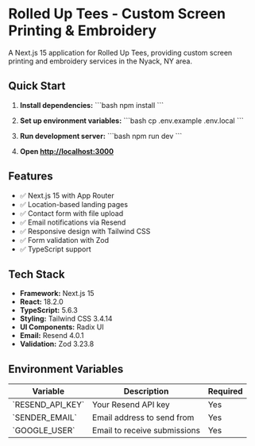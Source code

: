 # Rolled Up Tees - Custom Screen Printing & Embroidery

A Next.js 15 application for Rolled Up Tees, providing custom screen printing and embroidery services in the Nyack, NY area.

## Quick Start

1. **Install dependencies:**
\`\`\`bash
npm install
\`\`\`

2. **Set up environment variables:**
\`\`\`bash
cp .env.example .env.local
\`\`\`

3. **Run development server:**
\`\`\`bash
npm run dev
\`\`\`

4. **Open [http://localhost:3000](http://localhost:3000)**

## Features

- ✅ Next.js 15 with App Router
- ✅ Location-based landing pages
- ✅ Contact form with file upload
- ✅ Email notifications via Resend
- ✅ Responsive design with Tailwind CSS
- ✅ Form validation with Zod
- ✅ TypeScript support

## Tech Stack

- **Framework:** Next.js 15
- **React:** 18.2.0
- **TypeScript:** 5.6.3
- **Styling:** Tailwind CSS 3.4.14
- **UI Components:** Radix UI
- **Email:** Resend 4.0.1
- **Validation:** Zod 3.23.8

## Environment Variables

| Variable | Description | Required |
|----------|-------------|----------|
| \`RESEND_API_KEY\` | Your Resend API key | Yes |
| \`SENDER_EMAIL\` | Email address to send from | Yes |
| \`GOOGLE_USER\` | Email to receive submissions | Yes |

